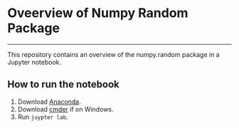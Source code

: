 # Oveerview of Numpy Random Package

***

This repository contains an overview of the numpy.random package in a Jupyter notebook.

## How to run the notebook

1. Download [Anaconda]().
2. Download [cmder]() if on Windows.
3. Run `juypter lab`.